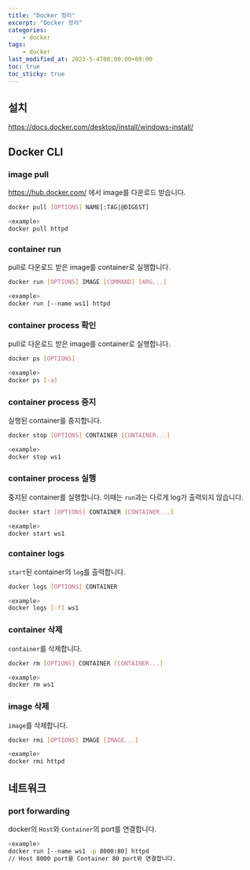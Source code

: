 ```yaml
---
title: "Docker 정리"
excerpt: "Docker 정리"
categories:
    - docker
tags:
    - docker
last_modified_at: 2023-5-4T00:00:00+09:00
toc: true
toc_sticky: true
---
```


## 설치
<https://docs.docker.com/desktop/install/windows-install/>

## Docker CLI
### image pull
<https://hub.docker.com/> 에서 image를 다운로드 받습니다.
```sh
docker pull [OPTIONS] NAME[:TAG|@DIGEST]

<example>
docker pull httpd
```

### container run
pull로 다운로드 받은 image를 container로 실행합니다.
```sh
docker run [OPTIONS] IMAGE [COMMAND] [ARG...]

<example>
docker run [--name ws1] httpd
```

### container process 확인
pull로 다운로드 받은 image를 container로 실행합니다.
```sh
docker ps [OPTIONS]

<example>
docker ps [-a]
```

### container process 중지
실행된 container를 중지합니다.
```sh
docker stop [OPTIONS] CONTAINER [CONTAINER...]

<example>
docker stop ws1
```

### container process 실행
중지된 container를 실행합니다.
이때는 `run`과는 다르게 log가 출력되지 않습니다.
```sh
docker start [OPTIONS] CONTAINER [CONTAINER...]

<example>
docker start ws1
```

### container logs
`start`된 container의 `log`를 출력합니다.
```sh
docker logs [OPTIONS] CONTAINER

<example>
docker logs [-f] ws1
```

### container 삭제
`container`를 삭제합니다.
```sh
docker rm [OPTIONS] CONTAINER [CONTAINER...]

<example>
docker rm ws1
```

### image 삭제
`image`를 삭제합니다.
```sh
docker rmi [OPTIONS] IMAGE [IMAGE...]

<example>
docker rmi httpd
```

## 네트워크
### port forwarding
docker의 `Host`와 `Container`의 port를 연결합니다.
```sh
<example>
docker run [--name ws1 -p 8000:80] httpd
// Host 8000 port를 Container 80 port와 연결합니다.
```
